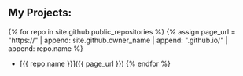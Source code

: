 
##  My Projects:
{% for repo in site.github.public_repositories %}
{% assign page_url = "https://" | append: site.github.owner_name | append: ".github.io/" | append: repo.name %}
- [{{ repo.name }}]({{ page_url }})
{% endfor %}